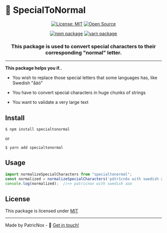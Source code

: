 # 🌟 **SpecialToNormal**

<div align="center">

  [![License: MIT](https://img.shields.io/badge/License-MIT-yellow.svg)](https://opensource.org/licenses/MIT)
  [![Open Source](https://badges.frapsoft.com/os/v1/open-source.svg?v=103)](https://opensource.org/)

[![npm package](https://img.shields.io/badge/package-npm-green)](https://www.npmjs.com/package/specialtonormal) [![yarn package](https://img.shields.io/badge/package-yarn-yellowgreen)](https://www.npmjs.com/package/specialtonormal)


### This package is used to convert special characters to their corresponding "normal" letter.

</div>

<hr />

**This package helps you if..**

* You wish to replace those special letters that some languages has, like Swedish "åäö"

* You have to convert special characters in huge chunks of strings

* You want to validate a very large text



 ## Install

    $ npm install specialtonormal

or

    $ yarn add specialtonormal

## Usage

```js
import normalizeSpecialCharacters from "specialtonormal";
const normalized = normalizeSpecialCharacters('pátrîcnõx with swedish åäö');
console.log(normalized);  //=> patricnox with swedish aao
```

## License

This package is licensed under [MIT](https://github.com/PatricNox/SpecialToNormal/blob/release/LICENSE)


----------

Made by PatricNox - 👋 [Get in touch!](https://www.linkedin.com/in/patricnox)
